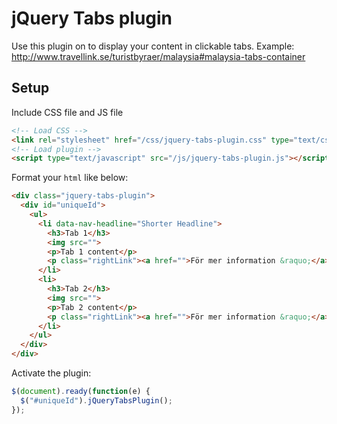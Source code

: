 # jQuery Tabs plugin
Use this plugin on to display your content in clickable tabs.
Example: http://www.travellink.se/turistbyraer/malaysia#malaysia-tabs-container

## Setup
Include CSS file and JS file
```html
<!-- Load CSS -->
<link rel="stylesheet" href="/css/jquery-tabs-plugin.css" type="text/css">
<!-- Load plugin -->
<script type="text/javascript" src="/js/jquery-tabs-plugin.js"></script>
```

Format your `html` like below:
```html
<div class="jquery-tabs-plugin">
  <div id="uniqueId">
    <ul>
      <li data-nav-headline="Shorter Headline">
        <h3>Tab 1</h3>
        <img src="">
        <p>Tab 1 content</p>
        <p class="rightLink"><a href="">För mer information &raquo;</a></p>
      </li>
      <li>
        <h3>Tab 2</h3>
        <img src="">
        <p>Tab 2 content</p>
        <p class="rightLink"><a href="">För mer information &raquo;</a></p>
      </li>
    </ul>
  </div>
</div>
```

Activate the plugin:
```javascript
$(document).ready(function(e) {
  $("#uniqueId").jQueryTabsPlugin();
});
```

